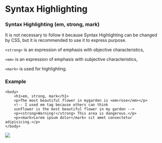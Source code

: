 # Syntax Highlighting

### Syntax Highlighting \(em, strong, mark\)

It is not necessary to follow it because Syntax Highlighting can be changed by CSS, but it is recommended to use it to express purpose.

`<strong>` is an expression of emphasis with objective characteristics,

`<em>` is an expression of emphasis with subjective characteristics,

`<mark>` is used for highlighting.

### Example

```markup
<body>
    <h1>em, strong, mark</h1>
    <p>The most beautiful flower in mygarden is <em>rose</em></p>
    <!-- I used em tag because others can think 
    sunflower is the most beautiful flower in my garden -->
    <p><strong>Warning!</strong> This area is dangerous.</p>
    <p><mark>Lorem ipsum dolor</mark> sit amet consectetur adipisicing.</p>
</body>
```

![](https://i.postimg.cc/rwXgsTS2/em-strong-makr.png)

